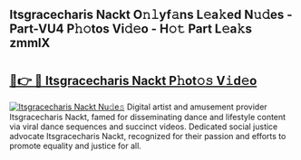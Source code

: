 ## Itsgracecharis Nackt O𝚗𝚕yf𝚊ns L𝚎a𝚔ed N𝚞𝚍es - Part-VU4 P𝚑𝚘tos Vi𝚍𝚎o - H𝚘𝚝 Part L𝚎a𝚔s zmmlX

# <h2><a href="http://kfc0y7.oniu.top/?m=Itsgracecharis+Nackt">🔗👉 🔴 Itsgracecharis Nackt P𝚑ot𝚘𝚜 V𝚒d𝚎o</a></h2>

[![Itsgracecharis Nackt Nu𝚍e𝚜](https://i.imgur.com/0qMVB7G.gif)](http://kfc0y7.oniu.top/?m=Itsgracecharis+Nackt)
Digital artist and amusement provider Itsgracecharis Nackt, famed for disseminating dance and lifestyle content via viral dance sequences and succinct videos. Dedicated social justice advocate Itsgracecharis Nackt, recognized for their passion and efforts to promote equality and justice for all.  
